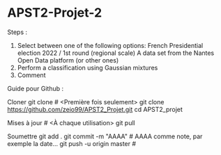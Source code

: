 # APST2-Projet-2

Steps :
1. Select between one of the following options:
 French Presidential election 2022 / 1st round (regional scale)
 A data set from the Nantes Open Data platform (or other ones)
2. Perform a classification using Gaussian mixtures
3. Comment

Guide pour Github :

Cloner
git clone # <Première fois seulement>
git clone https://github.com/zeio99/APST2_Projet.git
cd APST2_projet

Mises à jour # <À chaque utilisation>
git pull

Soumettre
git add .
git commit -m "AAAA" # AAAA comme note, par exemple la date...
git push -u origin master # <Zone de travail>

